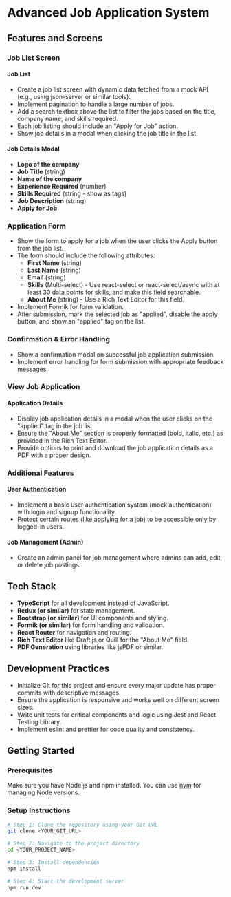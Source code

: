# Advanced Job Application System

## Features and Screens

### Job List Screen

#### Job List
- Create a job list screen with dynamic data fetched from a mock API (e.g., using json-server or similar tools).
- Implement pagination to handle a large number of jobs.
- Add a search textbox above the list to filter the jobs based on the title, company name, and skills required.
- Each job listing should include an "Apply for Job" action.
- Show job details in a modal when clicking the job title in the list.

#### Job Details Modal
- **Logo of the company**
- **Job Title** (string)
- **Name of the company**
- **Experience Required** (number)
- **Skills Required** (string - show as tags)
- **Job Description** (string)
- **Apply for Job**

### Application Form
- Show the form to apply for a job when the user clicks the Apply button from the job list.
- The form should include the following attributes:
  - **First Name** (string)
  - **Last Name** (string)
  - **Email** (string)
  - **Skills** (Multi-select) - Use react-select or react-select/async with at least 30 data points for skills, and make this field searchable.
  - **About Me** (string) - Use a Rich Text Editor for this field.
- Implement Formik for form validation.
- After submission, mark the selected job as "applied", disable the apply button, and show an "applied" tag on the list.

### Confirmation & Error Handling
- Show a confirmation modal on successful job application submission.
- Implement error handling for form submission with appropriate feedback messages.

### View Job Application

#### Application Details
- Display job application details in a modal when the user clicks on the "applied" tag in the job list.
- Ensure the "About Me" section is properly formatted (bold, italic, etc.) as provided in the Rich Text Editor.
- Provide options to print and download the job application details as a PDF with a proper design.

### Additional Features

#### User Authentication
- Implement a basic user authentication system (mock authentication) with login and signup functionality.
- Protect certain routes (like applying for a job) to be accessible only by logged-in users.

#### Job Management (Admin)
- Create an admin panel for job management where admins can add, edit, or delete job postings.

## Tech Stack
- **TypeScript** for all development instead of JavaScript.
- **Redux (or similar)** for state management.
- **Bootstrap (or similar)** for UI components and styling.
- **Formik (or similar)** for form handling and validation.
- **React Router** for navigation and routing.
- **Rich Text Editor** like Draft.js or Quill for the "About Me" field.
- **PDF Generation** using libraries like jsPDF or similar.

## Development Practices
- Initialize Git for this project and ensure every major update has proper commits with descriptive messages.
- Ensure the application is responsive and works well on different screen sizes.
- Write unit tests for critical components and logic using Jest and React Testing Library.
- Implement eslint and prettier for code quality and consistency.

## Getting Started

### Prerequisites
Make sure you have Node.js and npm installed. You can use [nvm](https://github.com/nvm-sh/nvm#installing-and-updating) for managing Node versions.

### Setup Instructions

```bash
# Step 1: Clone the repository using your Git URL
git clone <YOUR_GIT_URL>

# Step 2: Navigate to the project directory
cd <YOUR_PROJECT_NAME>

# Step 3: Install dependencies
npm install

# Step 4: Start the development server
npm run dev
